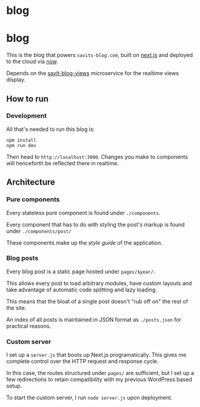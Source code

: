 # blog
# blog

This is the blog that powers `savits-blog.com`, built on
[next.js](https://zeit.co/blog/next) and
deployed to the cloud via [now](https://zeit.co/now).

Depends on the [savit-blog-views](https://github.com/hsavit1/savit-blog-views) microservice
for the realtime views display.

## How to run

### Development

All that's needed to run this blog is:

```
npm install
npm run dev
```

Then head to `http://localhost:3000`. Changes you make to
components will henceforth be reflected there in realtime.

## Architecture

### Pure components

Every stateless pure component is found under `./components`.

Every component that has to do with styling the post's markup
is found under `./components/post/`

These components make up the _style guide_ of the application.

### Blog posts

Every blog post is a static page hosted under `pages/$year/`.

This allows every post to load arbitrary modules, have custom layouts
and take advantage of automatic code splitting and lazy loading.

This means that the bloat of a single post doesn't "rub off on" the
rest of the site.

An index of all posts is maintained in JSON format as `./posts.json`
for practical reasons.

### Custom server

I set up a `server.js` that boots up Next.js programatically. This
gives me complete control over the HTTP request and response cycle.

In this case, the routes structured under `pages/` are sufficient,
but I set up a few redirections to retain compatibility with my
previous WordPress based setup.

To start the custom server, I run `node server.js` upon deployment.
